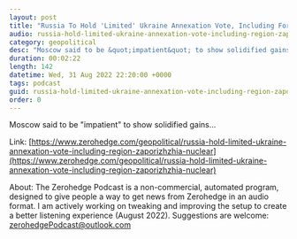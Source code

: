 ```yaml
---
layout: post
title: "Russia To Hold 'Limited' Ukraine Annexation Vote, Including For Region Of Zaporizhzhia Nuclear Plant"
audio: russia-hold-limited-ukraine-annexation-vote-including-region-zaporizhzhia-nuclear-0
category: geopolitical
desc: "Moscow said to be &quot;impatient&quot; to show solidified gains..."
duration: 00:02:22
length: 142
datetime: Wed, 31 Aug 2022 22:20:00 +0000
tags: podcast
guid: russia-hold-limited-ukraine-annexation-vote-including-region-zaporizhzhia-nuclear-0
order: 0
---
```

Moscow said to be &quot;impatient&quot; to show solidified gains...

Link: [https://www.zerohedge.com/geopolitical/russia-hold-limited-ukraine-annexation-vote-including-region-zaporizhzhia-nuclear](https://www.zerohedge.com/geopolitical/russia-hold-limited-ukraine-annexation-vote-including-region-zaporizhzhia-nuclear)

About: The Zerohedge Podcast is a non-commercial, automated program, designed to give people a way to get news from Zerohedge in an audio format.  I am actively working on tweaking and improving the setup to create a better listening experience (August 2022).  Suggestions are welcome: [zerohedgePodcast@outlook.com](mailto:zerohedgePodcast@outlook.com)